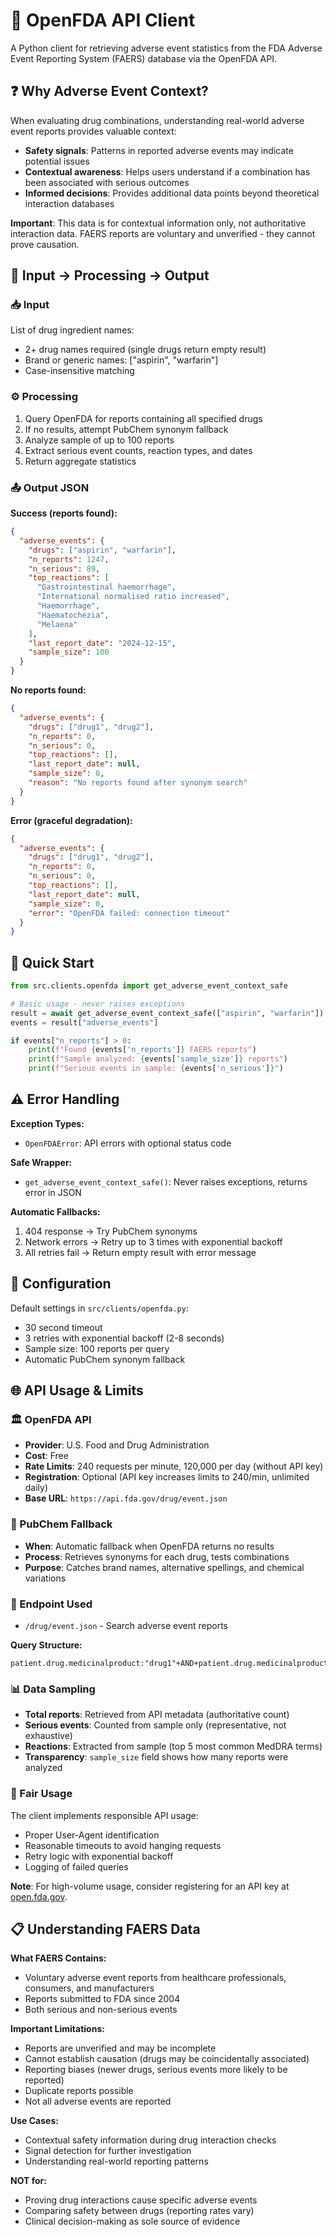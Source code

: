 # 💊 OpenFDA API Client

A Python client for retrieving adverse event statistics from the FDA Adverse Event Reporting System (FAERS) database via the OpenFDA API.

## ❓ Why Adverse Event Context?

When evaluating drug combinations, understanding real-world adverse event reports provides valuable context:
- **Safety signals**: Patterns in reported adverse events may indicate potential issues
- **Contextual awareness**: Helps users understand if a combination has been associated with serious outcomes
- **Informed decisions**: Provides additional data points beyond theoretical interaction databases

**Important**: This data is for contextual information only, not authoritative interaction data. FAERS reports are voluntary and unverified - they cannot prove causation.

## 🔄 Input → Processing → Output

### 📥 Input
List of drug ingredient names:
- 2+ drug names required (single drugs return empty result)
- Brand or generic names: ["aspirin", "warfarin"]
- Case-insensitive matching

### ⚙️ Processing
1. Query OpenFDA for reports containing all specified drugs
2. If no results, attempt PubChem synonym fallback
3. Analyze sample of up to 100 reports
4. Extract serious event counts, reaction types, and dates
5. Return aggregate statistics

### 📤 Output JSON

**Success (reports found):**
```json
{
  "adverse_events": {
    "drugs": ["aspirin", "warfarin"],
    "n_reports": 1247,
    "n_serious": 89,
    "top_reactions": [
      "Gastrointestinal haemorrhage",
      "International normalised ratio increased",
      "Haemorrhage",
      "Haematochezia",
      "Melaena"
    ],
    "last_report_date": "2024-12-15",
    "sample_size": 100
  }
}
```

**No reports found:**
```json
{
  "adverse_events": {
    "drugs": ["drug1", "drug2"],
    "n_reports": 0,
    "n_serious": 0,
    "top_reactions": [],
    "last_report_date": null,
    "sample_size": 0,
    "reason": "No reports found after synonym search"
  }
}
```

**Error (graceful degradation):**
```json
{
  "adverse_events": {
    "drugs": ["drug1", "drug2"],
    "n_reports": 0,
    "n_serious": 0,
    "top_reactions": [],
    "last_report_date": null,
    "sample_size": 0,
    "error": "OpenFDA failed: connection timeout"
  }
}
```

## 🚀 Quick Start

```python
from src.clients.openfda import get_adverse_event_context_safe

# Basic usage - never raises exceptions
result = await get_adverse_event_context_safe(["aspirin", "warfarin"])
events = result["adverse_events"]

if events["n_reports"] > 0:
    print(f"Found {events['n_reports']} FAERS reports")
    print(f"Sample analyzed: {events['sample_size']} reports")
    print(f"Serious events in sample: {events['n_serious']}")
```

## ⚠️ Error Handling

**Exception Types:**
- `OpenFDAError`: API errors with optional status code

**Safe Wrapper:**
- `get_adverse_event_context_safe()`: Never raises exceptions, returns error in JSON

**Automatic Fallbacks:**
1. 404 response → Try PubChem synonyms
2. Network errors → Retry up to 3 times with exponential backoff
3. All retries fail → Return empty result with error message

## 🔧 Configuration

Default settings in `src/clients/openfda.py`:
- 30 second timeout
- 3 retries with exponential backoff (2-8 seconds)
- Sample size: 100 reports per query
- Automatic PubChem synonym fallback

## 🌐 API Usage & Limits

### 🏛️ OpenFDA API
- **Provider**: U.S. Food and Drug Administration
- **Cost**: Free
- **Rate Limits**: 240 requests per minute, 120,000 per day (without API key)
- **Registration**: Optional (API key increases limits to 240/min, unlimited daily)
- **Base URL**: `https://api.fda.gov/drug/event.json`

### 🧪 PubChem Fallback
- **When**: Automatic fallback when OpenFDA returns no results
- **Process**: Retrieves synonyms for each drug, tests combinations
- **Purpose**: Catches brand names, alternative spellings, and chemical variations

### 🔗 Endpoint Used
- `/drug/event.json` - Search adverse event reports

**Query Structure:**
```
patient.drug.medicinalproduct:"drug1"+AND+patient.drug.medicinalproduct:"drug2"
```

### 📊 Data Sampling
- **Total reports**: Retrieved from API metadata (authoritative count)
- **Serious events**: Counted from sample only (representative, not exhaustive)
- **Reactions**: Extracted from sample (top 5 most common MedDRA terms)
- **Transparency**: `sample_size` field shows how many reports were analyzed

### 📜 Fair Usage
The client implements responsible API usage:
- Proper User-Agent identification
- Reasonable timeouts to avoid hanging requests
- Retry logic with exponential backoff
- Logging of failed queries

**Note**: For high-volume usage, consider registering for an API key at [open.fda.gov](https://open.fda.gov/apis/authentication/).

## 📋 Understanding FAERS Data

**What FAERS Contains:**
- Voluntary adverse event reports from healthcare professionals, consumers, and manufacturers
- Reports submitted to FDA since 2004
- Both serious and non-serious events

**Important Limitations:**
- Reports are unverified and may be incomplete
- Cannot establish causation (drugs may be coincidentally associated)
- Reporting biases (newer drugs, serious events more likely to be reported)
- Duplicate reports possible
- Not all adverse events are reported

**Use Cases:**
- Contextual safety information during drug interaction checks
- Signal detection for further investigation
- Understanding real-world reporting patterns

**NOT for:**
- Proving drug interactions cause specific adverse events
- Comparing safety between drugs (reporting rates vary)
- Clinical decision-making as sole source of evidence
